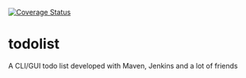 [![Coverage Status](https://coveralls.io/repos/github/rickie95/todolist/badge.svg?branch=master)](https://coveralls.io/github/rickie95/todolist?branch=master)
# todolist
A CLI/GUI todo list developed with Maven, Jenkins and a lot of friends
